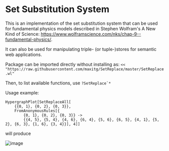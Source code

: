 # Set Substitution System

This is an implementation of the set substitution system that can be used for fundamental physics models described in Stephen Wolfram's A New Kind of Science: https://www.wolframscience.com/nks/chap-9--fundamental-physics/.

It can also be used for manipulating triple- (or tuple-)stores for semantic web applications.

Package can be imported directly without installing as: `<< "https://raw.githubusercontent.com/maxitg/SetReplace/master/SetReplace.wl"`

Then, to list available functions, use ``?SetReplace`*``

Usage example:
```
HypergraphPlot[SetReplaceAll[
    {{0, 1}, {0, 2}, {0, 3}},
    FromAnonymousRules[{
        {0, 1}, {0, 2}, {0, 3}} ->
        {{4, 5}, {5, 4}, {4, 6}, {6, 4}, {5, 6}, {6, 5}, {4, 1}, {5, 2}, {6, 3}, {1, 6}, {3, 4}}], 4]]
```
will produce

![image](https://user-images.githubusercontent.com/1479325/51068982-e6c16a80-15da-11e9-9d92-df00c5b3cf1a.png)
